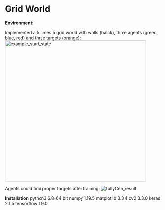# Grid World
**Environment:**

Implemented a 5 times 5 grid world with walls (balck), three agents (green, blue, red) and three targets (orange):
<img width="456" alt="example_start_state" src="https://user-images.githubusercontent.com/60335722/117495476-86ccfb80-af2a-11eb-9d0a-8239b20c2660.png">

Agents could find proper targets after training:
![fullyCen_result](https://user-images.githubusercontent.com/60335722/117496616-25a62780-af2c-11eb-916c-8014c5574855.gif)



**Installation**
python3.6.8-64 bit
numpy 1.19.5
matplotlib 3.3.4
cv2 3.3.0
keras 2.1.5
tensorflow 1.9.0
